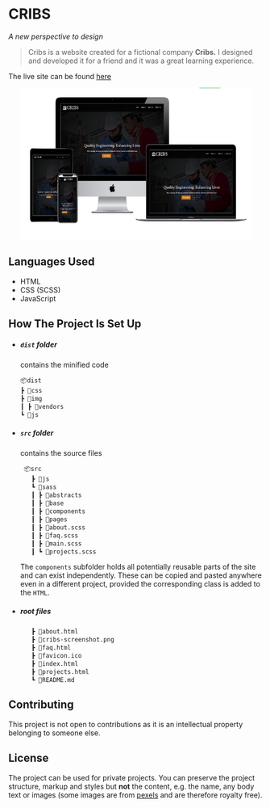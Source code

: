 # CRIBS

*A new perspective to design*

> Cribs is a website created for a fictional company **Cribs.** I designed and developed it for a friend and it was a great learning experience.


The live site can be found [here](https://cribs-home.netlify.app/)

<p align="center">
  <img width="460" height="300" src="./cribs-screenshot.png">
</p>

## Languages Used
* HTML
* CSS (SCSS)
* JavaScript

## How The Project Is Set Up

* ##### `dist`  folder

   contains the minified code

   ```
  📦dist
   ┣ 📂css
   ┣ 📂img
   ┃ ┣ 📂vendors
   ┗ 📂js
   ```

* ##### `src`  folder

   contains the source files

   ```
    📦src
      ┣ 📂js
      ┗ 📂sass
      ┃ ┣ 📂abstracts
      ┃ ┣ 📂base
      ┃ ┣ 📂components
      ┃ ┣ 📂pages
      ┃ ┣ 📜about.scss
      ┃ ┣ 📜faq.scss
      ┃ ┣ 📜main.scss
      ┃ ┗ 📜projects.scss
   ```

   The `components` subfolder holds all potentially reusable parts of the site and can exist independently. These can be copied and pasted anywhere even in a different project, provided the corresponding class is added to the `HTML`.

* ##### root  files

   ```
      ┣ 📜about.html
      ┣ 📜cribs-screenshot.png
      ┣ 📜faq.html
      ┣ 📜favicon.ico
      ┣ 📜index.html
      ┣ 📜projects.html
      ┗ 📜README.md
   ```
 

## Contributing
This project is not open to contributions as it is an intellectual property belonging to someone else. 

## License
The project can be used for private projects. You can preserve the project structure, markup and styles but **not** the content, e.g. the name, any body text or images (some images are from [pexels](www.pexels.com) and are therefore royalty free).
